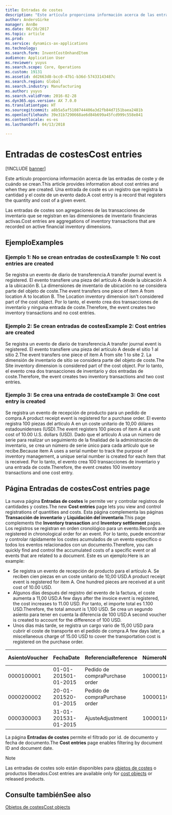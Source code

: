 ```yaml
---
title: Entradas de costes
description: "Este artículo proporciona información acerca de las entradas de coste y de cuándo se crean. Una entrada de coste es un registro que registra la cantidad y el coste de un evento dado."
author: AndersGirke
manager: AnnBe
ms.date: 06/20/2017
ms.topic: article
ms.prod: 
ms.service: dynamics-ax-applications
ms.technology: 
ms.search.form: InventCostOnhandItem
audience: Application User
ms.reviewer: yuyus
ms.search.scope: Core, Operations
ms.custom: 19131
ms.assetid: dd2663d8-bcc0-47b1-b36d-57433143487c
ms.search.region: Global
ms.search.industry: Manufacturing
ms.author: yuyus
ms.search.validFrom: 2016-02-28
ms.dyn365.ops.version: AX 7.0.0
ms.translationtype: HT
ms.sourcegitcommit: a8b5a5af5108744406a3d2fb84d7151baea2481b
ms.openlocfilehash: 39e31b7290668ae6d84b699a45fcd999c558e841
ms.contentlocale: es-es
ms.lasthandoff: 04/13/2018

---
```


# <a name="cost-entries"></a><span data-ttu-id="79dff-104">Entradas de costes</span><span class="sxs-lookup"><span data-stu-id="79dff-104">Cost entries</span></span>

[!INCLUDE [banner](../includes/banner.md)]

<span data-ttu-id="79dff-105">Este artículo proporciona información acerca de las entradas de coste y de cuándo se crean.</span><span class="sxs-lookup"><span data-stu-id="79dff-105">This article provides information about cost entries and when they are created.</span></span> <span data-ttu-id="79dff-106">Una entrada de coste es un registro que registra la cantidad y el coste de un evento dado.</span><span class="sxs-lookup"><span data-stu-id="79dff-106">A cost entry is a record that registers the quantity and cost of a given event.</span></span>

<span data-ttu-id="79dff-107">Las entradas de costes son agregaciones de las transacciones de inventario que se registran en las dimensiones de inventario financieras activas.</span><span class="sxs-lookup"><span data-stu-id="79dff-107">Cost entries are aggregations of inventory transactions that are recorded on active financial inventory dimensions.</span></span>

## <a name="examples"></a><span data-ttu-id="79dff-108">Ejemplo</span><span class="sxs-lookup"><span data-stu-id="79dff-108">Examples</span></span>
### <a name="example-1-no-cost-entries-are-created"></a><span data-ttu-id="79dff-109">Ejemplo 1: No se crean entradas de costes</span><span class="sxs-lookup"><span data-stu-id="79dff-109">Example 1: No cost entries are created</span></span>

<span data-ttu-id="79dff-110">Se registra un evento de diario de transferencia.</span><span class="sxs-lookup"><span data-stu-id="79dff-110">A transfer journal event is registered.</span></span> <span data-ttu-id="79dff-111">El evento transfiere una pieza del artículo A desde la ubicación A a la ubicación B. La dimensiones de inventario de ubicación no se considera parte del objeto de coste.</span><span class="sxs-lookup"><span data-stu-id="79dff-111">The event transfers one piece of item A from location A to location B. The Location inventory dimension isn't considered part of the cost object.</span></span> <span data-ttu-id="79dff-112">Por lo tanto, el evento crea dos transacciones de inventario y ninguna entrada de coste.</span><span class="sxs-lookup"><span data-stu-id="79dff-112">Therefore, the event creates two inventory transactions and no cost entries.</span></span>

### <a name="example-2-cost-entries-are-created"></a><span data-ttu-id="79dff-113">Ejemplo 2: Se crean entradas de costes</span><span class="sxs-lookup"><span data-stu-id="79dff-113">Example 2: Cost entries are created</span></span>

<span data-ttu-id="79dff-114">Se registra un evento de diario de transferencia.</span><span class="sxs-lookup"><span data-stu-id="79dff-114">A transfer journal event is registered.</span></span> <span data-ttu-id="79dff-115">El evento transfiere una pieza del artículo A desde el sitio 1 al sitio 2.</span><span class="sxs-lookup"><span data-stu-id="79dff-115">The event transfers one piece of item A from site 1 to site 2.</span></span> <span data-ttu-id="79dff-116">La dimensión de inventario de sitio se considera parte del objeto de coste.</span><span class="sxs-lookup"><span data-stu-id="79dff-116">The Site inventory dimension is considered part of the cost object.</span></span> <span data-ttu-id="79dff-117">Por lo tanto, el evento crea dos transacciones de inventario y dos entradas de coste.</span><span class="sxs-lookup"><span data-stu-id="79dff-117">Therefore, the event creates two inventory transactions and two cost entries.</span></span>

### <a name="example-3-one-cost-entry-is-created"></a><span data-ttu-id="79dff-118">Ejemplo 3: Se crea una entrada de coste</span><span class="sxs-lookup"><span data-stu-id="79dff-118">Example 3: One cost entry is created</span></span>

<span data-ttu-id="79dff-119">Se registra un evento de recepción de producto para un pedido de compra.</span><span class="sxs-lookup"><span data-stu-id="79dff-119">A product receipt event is registered for a purchase order.</span></span> <span data-ttu-id="79dff-120">El evento registra 100 piezas del artículo A en un coste unitario de 10,00 dólares estadounidenses (USD).</span><span class="sxs-lookup"><span data-stu-id="79dff-120">The event registers 100 pieces of item A at a unit cost of 10.00 U.S. dollars (USD).</span></span> <span data-ttu-id="79dff-121">Dado que el artículo A usa un número de serie para realizar un seguimiento de la finalidad de la administración de inventario, se crea un número de serie único para cada artículo que se recibe.</span><span class="sxs-lookup"><span data-stu-id="79dff-121">Because item A uses a serial number to track the purpose of inventory management, a unique serial number is created for each item that is received.</span></span> <span data-ttu-id="79dff-122">Por lo tanto, el evento crea 100 transacciones de inventario y una entrada de coste.</span><span class="sxs-lookup"><span data-stu-id="79dff-122">Therefore, the event creates 100 inventory transactions and one cost entry.</span></span>

## <a name="cost-entries-page"></a><span data-ttu-id="79dff-123">Página Entradas de costes</span><span class="sxs-lookup"><span data-stu-id="79dff-123">Cost entries page</span></span>
<span data-ttu-id="79dff-124">La nueva página **Entradas de costes** le permite ver y controlar registros de cantidades y costes.</span><span class="sxs-lookup"><span data-stu-id="79dff-124">The new **Cost entries** page lets you view and control registrations of quantities and costs.</span></span> <span data-ttu-id="79dff-125">Esta página complementa las páginas **Transacción de inventario** y **Liquidación del inventario**.</span><span class="sxs-lookup"><span data-stu-id="79dff-125">This page complements the **Inventory transaction** and **Inventory settlement** pages.</span></span> <span data-ttu-id="79dff-126">Los registros se registran en orden cronológico para un evento.</span><span class="sxs-lookup"><span data-stu-id="79dff-126">Records are registered in chronological order for an event.</span></span> <span data-ttu-id="79dff-127">Por lo tanto, puede encontrar y controlar rápidamente los costes acumulados de un evento específico o todos los eventos relacionados con un documento.</span><span class="sxs-lookup"><span data-stu-id="79dff-127">Therefore, you can quickly find and control the accumulated costs of a specific event or all events that are related to a document.</span></span> <span data-ttu-id="79dff-128">Este es un ejemplo:</span><span class="sxs-lookup"><span data-stu-id="79dff-128">Here is an example:</span></span>

-   <span data-ttu-id="79dff-129">Se registra un evento de recepción de producto para el artículo A. Se reciben cien piezas en un coste unitario de 10,00 USD.</span><span class="sxs-lookup"><span data-stu-id="79dff-129">A product receipt event is registered for item A. One hundred pieces are received at a unit cost of 10.00 USD.</span></span>
-   <span data-ttu-id="79dff-130">Algunos días después del registro del evento de la factura, el coste aumenta a 11,00 USD.</span><span class="sxs-lookup"><span data-stu-id="79dff-130">A few days after the invoice event is registered, the cost increases to 11.00 USD.</span></span> <span data-ttu-id="79dff-131">Por tanto, el importe total es 1.100 USD.</span><span class="sxs-lookup"><span data-stu-id="79dff-131">Therefore, the total amount is 1,100 USD.</span></span> <span data-ttu-id="79dff-132">Se crea un segundo asiento para tener en cuenta la diferencia de 100 USD.</span><span class="sxs-lookup"><span data-stu-id="79dff-132">A second voucher is created to account for the difference of 100 USD.</span></span>
-   <span data-ttu-id="79dff-133">Unos días más tarde, se registra un cargo vario de 15,00 USD para cubrir el coste de transporte en el pedido de compra.</span><span class="sxs-lookup"><span data-stu-id="79dff-133">A few days later, a miscellaneous charge of 15.00 USD to cover the transportation cost is registered on the purchase order.</span></span>

| <span data-ttu-id="79dff-134">Asiento</span><span class="sxs-lookup"><span data-stu-id="79dff-134">Voucher</span></span> | <span data-ttu-id="79dff-135">Fecha</span><span class="sxs-lookup"><span data-stu-id="79dff-135">Date</span></span>       | <span data-ttu-id="79dff-136">Referencia</span><span class="sxs-lookup"><span data-stu-id="79dff-136">Reference</span></span>      | <span data-ttu-id="79dff-137">Número</span><span class="sxs-lookup"><span data-stu-id="79dff-137">Number</span></span> | <span data-ttu-id="79dff-138">Id. de lote interno</span><span class="sxs-lookup"><span data-stu-id="79dff-138">Lot ID</span></span>  | <span data-ttu-id="79dff-139">Cantidad</span><span class="sxs-lookup"><span data-stu-id="79dff-139">Quantity</span></span> | <span data-ttu-id="79dff-140">Importe</span><span class="sxs-lookup"><span data-stu-id="79dff-140">Amount</span></span>  |
|---------|------------|----------------|--------|---------|---------------|----|
| <span data-ttu-id="79dff-141">00001</span><span class="sxs-lookup"><span data-stu-id="79dff-141">00001</span></span>   | <span data-ttu-id="79dff-142">01-01-2015</span><span class="sxs-lookup"><span data-stu-id="79dff-142">01-01-2015</span></span> | <span data-ttu-id="79dff-143">Pedido de compra</span><span class="sxs-lookup"><span data-stu-id="79dff-143">Purchase order</span></span> | <span data-ttu-id="79dff-144">100001</span><span class="sxs-lookup"><span data-stu-id="79dff-144">100001</span></span> | <span data-ttu-id="79dff-145">0000101</span><span class="sxs-lookup"><span data-stu-id="79dff-145">0000101</span></span> | <span data-ttu-id="79dff-146">100,00</span><span class="sxs-lookup"><span data-stu-id="79dff-146">100.00</span></span>   | <span data-ttu-id="79dff-147">1000.00</span><span class="sxs-lookup"><span data-stu-id="79dff-147">1000.00</span></span> |
| <span data-ttu-id="79dff-148">00002</span><span class="sxs-lookup"><span data-stu-id="79dff-148">00002</span></span>   | <span data-ttu-id="79dff-149">20-01-2015</span><span class="sxs-lookup"><span data-stu-id="79dff-149">20-01-2015</span></span> | <span data-ttu-id="79dff-150">Pedido de compra</span><span class="sxs-lookup"><span data-stu-id="79dff-150">Purchase order</span></span> | <span data-ttu-id="79dff-151">100001</span><span class="sxs-lookup"><span data-stu-id="79dff-151">100001</span></span> | <span data-ttu-id="79dff-152">0000101</span><span class="sxs-lookup"><span data-stu-id="79dff-152">0000101</span></span> |          | <span data-ttu-id="79dff-153">100,00</span><span class="sxs-lookup"><span data-stu-id="79dff-153">100.00</span></span>  |
| <span data-ttu-id="79dff-154">00003</span><span class="sxs-lookup"><span data-stu-id="79dff-154">00003</span></span>   | <span data-ttu-id="79dff-155">31-01-2015</span><span class="sxs-lookup"><span data-stu-id="79dff-155">31-01-2015</span></span> | <span data-ttu-id="79dff-156">Ajuste</span><span class="sxs-lookup"><span data-stu-id="79dff-156">Adjustment</span></span>     | <span data-ttu-id="79dff-157">100001</span><span class="sxs-lookup"><span data-stu-id="79dff-157">100001</span></span> | <span data-ttu-id="79dff-158">0000101</span><span class="sxs-lookup"><span data-stu-id="79dff-158">0000101</span></span> |          | <span data-ttu-id="79dff-159">15:00</span><span class="sxs-lookup"><span data-stu-id="79dff-159">15.00</span></span>   |

<span data-ttu-id="79dff-160">La página **Entradas de costes** permite el filtrado por id. de documento y fecha de documento.</span><span class="sxs-lookup"><span data-stu-id="79dff-160">The **Cost entries** page enables filtering by document ID and document date.</span></span> 

> [!NOTE]
> <span data-ttu-id="79dff-161">Las entradas de costes solo están disponibles para [objetos de costes](cost-object.md) o productos liberados.</span><span class="sxs-lookup"><span data-stu-id="79dff-161">Cost entries are available only for [cost objects](cost-object.md) or released products.</span></span>

<a name="see-also"></a><span data-ttu-id="79dff-162">Consulte también</span><span class="sxs-lookup"><span data-stu-id="79dff-162">See also</span></span>
--------

[<span data-ttu-id="79dff-163">Objetos de costes</span><span class="sxs-lookup"><span data-stu-id="79dff-163">Cost objects</span></span>](cost-object.md)




